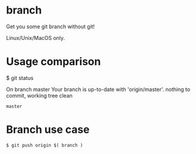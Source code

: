 # branch
Get you some git branch without git!

Linux/Unix/MacOS only.


# Usage comparison

$ git status

On branch master
Your branch is up-to-date with 'origin/master'.
nothing to commit, working tree clean

```$ branch
master
```
# Branch use case
```
$ git push origin $( branch )
```



